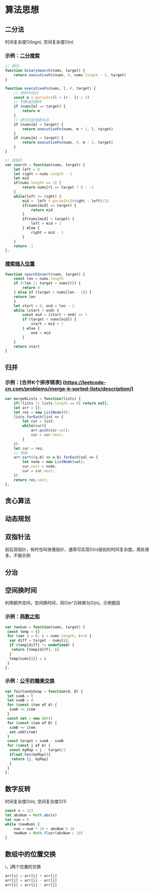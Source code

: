 # 算法思想

## 二分法

时间复杂度O(logn), 空间复杂度O(n)

### 示例：[二分搜索](https://leetcode-cn.com/problems/binary-search/description/)

``` javascript
// 递归
function binarySearch(nums, target) {
    return executiveFn(nums, 0, nums.length - 1, target)
}

function executiveFn(nums, l, r, target) {
    // 找到中间点
    const m = parseInt(l + (r - l) / 2)
    // 判断返回条件
    if (nums[m] == target) {
        return m
    }
    // 递归左边或者右边
    if (nums[m] < target) {
        return executiveFn(nums, m + 1, l, target)
    }
    if (nums[m] > target) {
        return executiveFn(nums, r, m - 1, target)
    }
}

// 双指针
var search = function(nums, target) {
    let left = 0
    let right = nums.length - 1
    let mid
    if(nums.length == 1) {
        return nums[0] == target ? 0 : -1
    }
    while(left <= right) {
        mid =  left + parseInt((right - left)/2)
        if(nums[mid] == target) {
            return mid
        }
        if(nums[mid] < target) {
            left = mid + 1
        } else {
            right = mid - 1
        }
    }
    return -1
};
```

### [搜索插入位置](https://leetcode-cn.com/problems/search-insert-position/description/)

```javascript
function searchInsert(nums, target) {
    const len = nums.length
    if (!len || target < nums[0]) {
        return 0
    } else if (target > nums[len - 1]) {
    return len
    }
    let start = 0, end = len - 1
    while (start < end) {
        const mid = (start + end) >> 1
        if (target > nums[mid]) {
            start = mid + 1
        } else {
            end = mid
        }
    }
    return start
}
```

## 归并

### 示例：[合并K个排序链表] (<https://leetcode-cn.com/problems/merge-k-sorted-lists/description/)>

```javascript
var mergeKLists = function(lists) {
    if(!lists || lists.length == 0) return null;
    let arr = [];
    let res = new ListNode(0);
    lists.forEach(list => {
        let cur = list;
        while(cur){
            arr.push(cur.val);
            cur = cur.next;
        }
    })
    let cur = res;
    // 快排
    arr.sort((a,b) => a-b).forEach(val => {
        let node = new ListNode(val);
        cur.next = node;
        cur = cur.next;
    })
    return res.next;
};
```

## 贪心算法

## 动态规划

## 双指针法

前后双指针，有时也叫快慢指针，通常可实现O(n)级别的时间复杂度。用处很多，不做示例

## 分治

## 空间换时间

利用额外空间，空间换时间，将O(n^2)转换为O(n)。示例题目

### 示例：[两数之和](https://leetcode-cn.com/problems/two-sum/)

``` javascript
var twoSum = function(nums, target) {
 const temp = {}
 for (var i = 0; i < nums.length; i++) {
  var diff = target - nums[i];
  if (temp[diff] != undefined) {
   return [temp[diff], i]
  }
  temp[nums[i]] = i
 }
};
```

### 示例：[公平的糖果交换](https://leetcode-cn.com/problems/fair-candy-swap/description/)

``` javascript
var fairCandySwap = function(A, B) {
 let sumA = 0
 let sumB = 0
 for (const item of A) {
  sumA += item
 }
 const set = new Set()
 for (const item of B) {
  sumB += item
  set.add(item)
 }
 const target = sumA - sumB
 for (const j of A) {
  const myMap = j - target/2
  if(set.has(myMap)){
   return [j, myMap]
  }
 }
};
```

## 数字反转

时间复杂度O(n), 空间复杂度O(1)

``` javascript
const x = 123
let absNum = Math.abs(x)
let num = 0
while (newNum) {
    num = num * 10 + absNum % 10
    newNum = Math.floor(absNum / 10)
}
```

## 数组中的位置交换

i，j两个位置的交换

``` javascript
arr[i] = arr[i] + arr[j]
arr[j] = arr[i] - arr[j]
arr[i] = arr[i] - arr[j]
```
